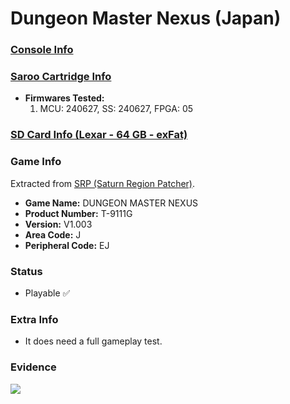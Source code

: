 # Dungeon Master Nexus (Japan)

### [Console Info](../../../../Info/Consoles/VA13/README.md)

### [Saroo Cartridge Info](../../../../Info/Cartridges/RetroGameParadiseStore/1.32F/README.md)

- <b>Firmwares Tested:</b>
  1. MCU: 240627, SS: 240627, FPGA: 05

### [SD Card Info (Lexar - 64 GB - exFat)](../../../../Info/SdCards/Lexar/64GB/exfat/README.md)

### Game Info

Extracted from [SRP (Saturn Region Patcher)](https://segaxtreme.net/resources/saturn-region-patcher.81/download).

- <b>Game Name:</b> DUNGEON MASTER NEXUS
- <b>Product Number:</b> T-9111G
- <b>Version:</b> V1.003
- <b>Area Code:</b> J
- <b>Peripheral Code:</b> EJ

### Status

- Playable :white_check_mark:

### Extra Info

- It does need a full gameplay test.

### Evidence

[![](https://img.youtube.com/vi/jr3uMrT8NYo/0.jpg)](https://www.youtube.com/watch?v=jr3uMrT8NYo)

